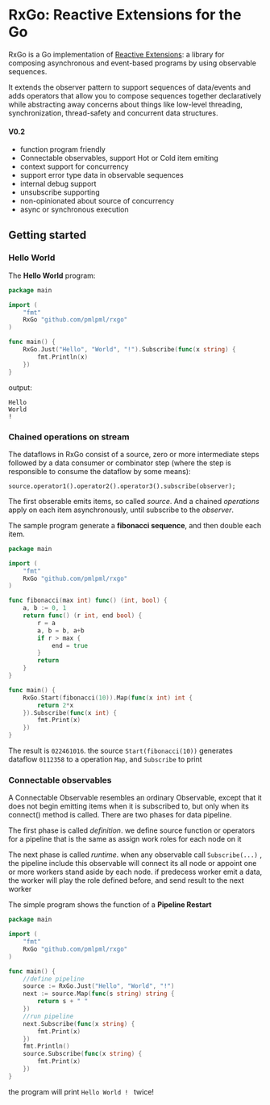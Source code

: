 # RxGo: Reactive Extensions for the Go

RxGo is a Go implementation of [Reactive Extensions](http://reactivex.io/documentation/observable.html): a library for composing asynchronous and event-based programs by using observable sequences.

It extends the observer pattern to support sequences of data/events and adds operators that allow you to compose sequences together declaratively while abstracting away concerns about things like low-level threading, synchronization, thread-safety and concurrent data structures.

#### V0.2

* function program friendly
* Connectable observables, support Hot or Cold item emiting
* context support for concurrency
* support error type data in observable sequences
* internal debug support
* unsubscribe supporting
* non-opinionated about source of concurrency 
* async or synchronous execution

## Getting started

### Hello World

The **Hello World** program:

```go
package main

import (
	"fmt"
	RxGo "github.com/pmlpml/rxgo"
)

func main() {
	RxGo.Just("Hello", "World", "!").Subscribe(func(x string) {
		fmt.Println(x)
	})
}
```

output:

```
Hello
World
!
```

### Chained operations on stream

The dataflows in RxGo consist of a source, zero or more intermediate steps followed by a data consumer or combinator step (where the step is responsible to consume the dataflow by some means):

```
source.operator1().operator2().operator3().subscribe(observer);
```

The first obserable emits items, so called _source_. And a chained _operations_ apply on each item asynchronously, until subscribe to the _observer_.

The sample program generate a **fibonacci sequence**, and then double each item.

```go
package main

import (
	"fmt"
	RxGo "github.com/pmlpml/rxgo"
)

func fibonacci(max int) func() (int, bool) {
	a, b := 0, 1
	return func() (r int, end bool) {
		r = a
		a, b = b, a+b
		if r > max {
			end = true
		}
		return
	}
}

func main() {
	RxGo.Start(fibonacci(10)).Map(func(x int) int {
		return 2*x
	}).Subscribe(func(x int) {
		fmt.Print(x)
	})
}
```

The result is `022461016`.  the source `Start(fibonacci(10))` generates dataflow `0112358` to a operation `Map`, and `Subscribe` to print

### Connectable observables

A Connectable Observable resembles an ordinary Observable, except that it does not begin emitting items when it is subscribed to, but only when its connect() method is called. 
There are two phases for data pipeline.

The first phase is called _definition_. we define source function or operators for a pipeline that is the same as assign work roles for each node on it

The next phase is called _runtime_. when any observable call `Subscribe(...)` , the pipeline include this observable will connect its all node or 
appoint one or more workers stand aside by each node. if predecess worker emit a data, the worker will play the role defined before, 
and send result to the next worker

The simple program shows the function of a **Pipeline Restart**

```go
package main

import (
	"fmt"
	RxGo "github.com/pmlpml/rxgo"
)

func main() {
    //define pipeline
	source := RxGo.Just("Hello", "World", "!")
	next := source.Map(func(s string) string {
		return s + " "
	})
    //run pipeline
	next.Subscribe(func(x string) {
		fmt.Print(x)
	})
	fmt.Println()
	source.Subscribe(func(x string) {
		fmt.Print(x)
	})
}
```

the program will print `Hello World ! ` twice!


